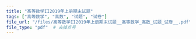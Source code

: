 ```yaml
---
title: "高等数学II2019年上册期末试题"
tags: ["高等数学", "高数", "试题", "试卷"]
file_url: "/files/高等数学II2019年上册期末试题__高等数学_高数_试题_试卷__.pdf"
file_type: "pdf"  # 去掉点号
---
```




<!-- 文件类型: .pdf -->
<!-- 文件图标: 📄 -->
